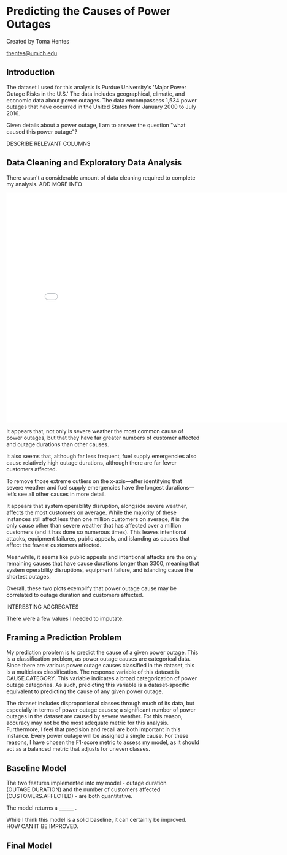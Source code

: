 # Predicting the Causes of Power Outages


Created by Toma Hentes


thentes@umich.edu


## Introduction


The dataset I used for this analysis is Purdue University's 'Major Power Outage Risks in the U.S.' The data includes geographical, climatic, and economic data about power outages. The data encompassess 1,534 power outages that have occurred in the United States from January 2000 to July 2016.




Given details about a power outage, I am to answer the question "what caused this power outage"?


DESCRIBE RELEVANT COLUMNS




## Data Cleaning and Exploratory Data Analysis


There wasn't a considerable amount of data cleaning required to complete my analysis. ADD MORE INFO




<iframe
  src="assets/file-name.html"
  width="800"
  height="600"
  frameborder="0"
></iframe>




It appears that, not only is severe weather the most common cause of power outages, but that they have far greater numbers of customer affected and outage durations than other causes.


It also seems that, although far less frequent, fuel supply emergencies also cause relatively high outage durations, although there are far fewer customers affected.


To remove those extreme outliers on the x-axis—after identifying that severe weather and fuel supply emergencies have the longest durations—let’s see all other causes in more detail.


It appears that system operability disruption, alongside severe weather, affects the most customers on average. While the majority of these instances still affect less than one million customers on average, it is the only cause other than severe weather that has affected over a million customers (and it has done so numerous times). This leaves intentional attacks, equipment failures, public appeals, and islanding as causes that affect the fewest customers affected.




Meanwhile, it seems like public appeals and intentional attacks are the only remaining causes that have cause durations longer than 3300, meaning that system operability disruptions, equipment failure, and islanding cause the shortest outages.




Overall, these two plots exemplify that power outage cause may be correlated to outage duration and customers affected.




INTERESTING AGGREGATES




There were a few values I needed to imputate.




## Framing a Prediction Problem


My prediction problem is to predict the cause of a given power outage. This is a classification problem, as power outage causes are categorical data. Since there are various power outage causes classified in the dataset, this is a multiclass classification. The response variable of this dataset is CAUSE.CATEGORY. This variable indicates a broad categorization of power outage categories. As such, predicting this variable is a dataset-specific equivalent to predicting the cause of any given power outage.


The dataset includes disproportional classes through much of its data, but especially in terms of power outage causes; a significant number of power outages in the dataset are caused by severe weather. For this reason, accuracy may not be the most adequate metric for this analysis. Furthermore, I feel that precision and recall are both important in this instance. Every power outage will be assigned a single cause. For these reasons, I have chosen the F1-score metric to assess my model, as it should act as a balanced metric that adjusts for uneven classes.




## Baseline Model




The two features implemented into my model - outage duration (OUTAGE.DURATION) and the number of customers affected (CUSTOMERS.AFFECTED) - are both quantitative.




The model returns a ______ .




While I think this model is a solid baseline, it can certainly be improved. HOW CAN IT BE IMPROVED.




## Final Model




